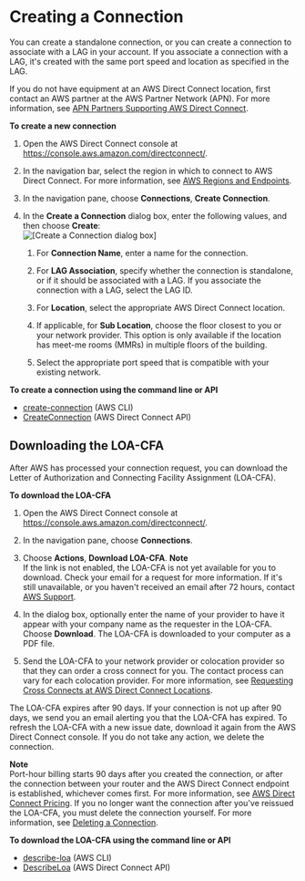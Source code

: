 # Creating a Connection<a name="create-connection"></a>

You can create a standalone connection, or you can create a connection to associate with a LAG in your account\. If you associate a connection with a LAG, it's created with the same port speed and location as specified in the LAG\.

If you do not have equipment at an AWS Direct Connect location, first contact an AWS partner at the AWS Partner Network \(APN\)\. For more information, see [APN Partners Supporting AWS Direct Connect](https://aws.amazon.com/directconnect/partners)\.

**To create a new connection**

1. Open the AWS Direct Connect console at [https://console\.aws\.amazon\.com/directconnect/](https://console.aws.amazon.com/directconnect/)\.

1. In the navigation bar, select the region in which to connect to AWS Direct Connect\. For more information, see [AWS Regions and Endpoints](http://docs.aws.amazon.com/general/latest/gr/rande.html)\.

1. In the navigation pane, choose **Connections**, **Create Connection**\.

1. In the **Create a Connection** dialog box, enter the following values, and then choose **Create**:  
![\[Create a Connection dialog box\]](http://docs.aws.amazon.com/directconnect/latest/UserGuide/images/create_connection.png)

   1. For **Connection Name**, enter a name for the connection\.

   1. For **LAG Association**, specify whether the connection is standalone, or if it should be associated with a LAG\. If you associate the connection with a LAG, select the LAG ID\. 

   1. For **Location**, select the appropriate AWS Direct Connect location\.

   1. If applicable, for **Sub Location**, choose the floor closest to you or your network provider\. This option is only available if the location has meet\-me rooms \(MMRs\) in multiple floors of the building\.

   1. Select the appropriate port speed that is compatible with your existing network\.

**To create a connection using the command line or API**
+ [create\-connection](http://docs.aws.amazon.com/cli/latest/reference/directconnect/create-connection.html) \(AWS CLI\)
+ [CreateConnection](http://docs.aws.amazon.com/directconnect/latest/APIReference/API_CreateConnection.html) \(AWS Direct Connect API\)

## Downloading the LOA\-CFA<a name="create-connection-loa-cfa"></a>

After AWS has processed your connection request, you can download the Letter of Authorization and Connecting Facility Assignment \(LOA\-CFA\)\. 

**To download the LOA\-CFA**

1. Open the AWS Direct Connect console at [https://console\.aws\.amazon\.com/directconnect/](https://console.aws.amazon.com/directconnect/)\.

1. In the navigation pane, choose **Connections**\.

1. Choose **Actions**, **Download LOA\-CFA**\. 
**Note**  
If the link is not enabled, the LOA\-CFA is not yet available for you to download\. Check your email for a request for more information\. If it's still unavailable, or you haven't received an email after 72 hours, contact [AWS Support](https://aws.amazon.com/support/createCase)\.

1. In the dialog box, optionally enter the name of your provider to have it appear with your company name as the requester in the LOA\-CFA\. Choose **Download**\. The LOA\-CFA is downloaded to your computer as a PDF file\.

1. Send the LOA\-CFA to your network provider or colocation provider so that they can order a cross connect for you\. The contact process can vary for each colocation provider\. For more information, see [Requesting Cross Connects at AWS Direct Connect Locations](Colocation.md)\. 

The LOA\-CFA expires after 90 days\. If your connection is not up after 90 days, we send you an email alerting you that the LOA\-CFA has expired\. To refresh the LOA\-CFA with a new issue date, download it again from the AWS Direct Connect console\. If you do not take any action, we delete the connection\.

**Note**  
Port\-hour billing starts 90 days after you created the connection, or after the connection between your router and the AWS Direct Connect endpoint is established, whichever comes first\. For more information, see [AWS Direct Connect Pricing](https://aws.amazon.com/directconnect/pricing/)\. If you no longer want the connection after you've reissued the LOA\-CFA, you must delete the connection yourself\. For more information, see [Deleting a Connection](deleteconnection.md)\.

**To download the LOA\-CFA using the command line or API**
+ [describe\-loa](http://docs.aws.amazon.com/cli/latest/reference/directconnect/describe-loa.html) \(AWS CLI\)
+ [DescribeLoa](http://docs.aws.amazon.com/directconnect/latest/APIReference/API_DescribeLoa.html) \(AWS Direct Connect API\)